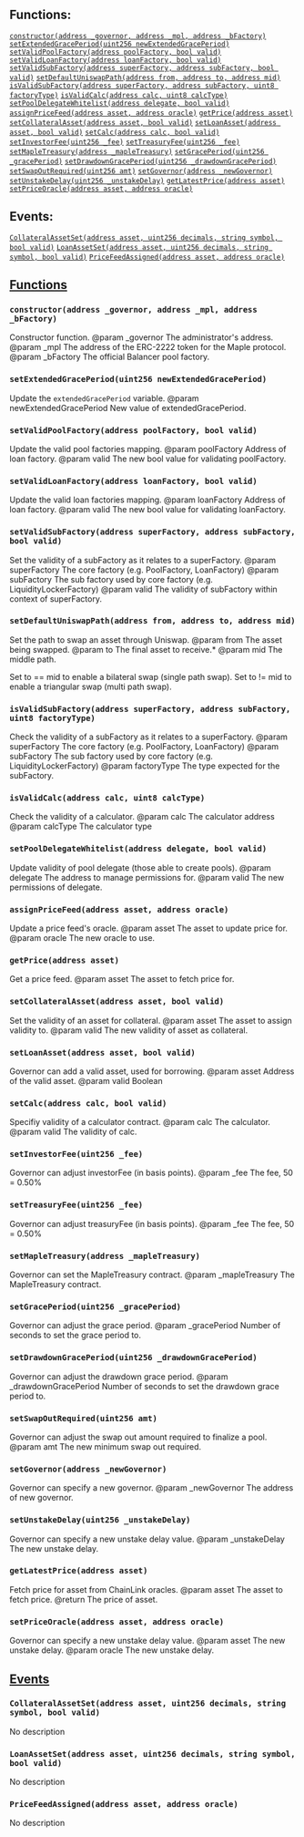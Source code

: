 

## Functions:
[`constructor(address _governor, address _mpl, address _bFactory)`](#MapleGlobals-constructor-address-address-address-)
[`setExtendedGracePeriod(uint256 newExtendedGracePeriod)`](#MapleGlobals-setExtendedGracePeriod-uint256-)
[`setValidPoolFactory(address poolFactory, bool valid)`](#MapleGlobals-setValidPoolFactory-address-bool-)
[`setValidLoanFactory(address loanFactory, bool valid)`](#MapleGlobals-setValidLoanFactory-address-bool-)
[`setValidSubFactory(address superFactory, address subFactory, bool valid)`](#MapleGlobals-setValidSubFactory-address-address-bool-)
[`setDefaultUniswapPath(address from, address to, address mid)`](#MapleGlobals-setDefaultUniswapPath-address-address-address-)
[`isValidSubFactory(address superFactory, address subFactory, uint8 factoryType)`](#MapleGlobals-isValidSubFactory-address-address-uint8-)
[`isValidCalc(address calc, uint8 calcType)`](#MapleGlobals-isValidCalc-address-uint8-)
[`setPoolDelegateWhitelist(address delegate, bool valid)`](#MapleGlobals-setPoolDelegateWhitelist-address-bool-)
[`assignPriceFeed(address asset, address oracle)`](#MapleGlobals-assignPriceFeed-address-address-)
[`getPrice(address asset)`](#MapleGlobals-getPrice-address-)
[`setCollateralAsset(address asset, bool valid)`](#MapleGlobals-setCollateralAsset-address-bool-)
[`setLoanAsset(address asset, bool valid)`](#MapleGlobals-setLoanAsset-address-bool-)
[`setCalc(address calc, bool valid)`](#MapleGlobals-setCalc-address-bool-)
[`setInvestorFee(uint256 _fee)`](#MapleGlobals-setInvestorFee-uint256-)
[`setTreasuryFee(uint256 _fee)`](#MapleGlobals-setTreasuryFee-uint256-)
[`setMapleTreasury(address _mapleTreasury)`](#MapleGlobals-setMapleTreasury-address-)
[`setGracePeriod(uint256 _gracePeriod)`](#MapleGlobals-setGracePeriod-uint256-)
[`setDrawdownGracePeriod(uint256 _drawdownGracePeriod)`](#MapleGlobals-setDrawdownGracePeriod-uint256-)
[`setSwapOutRequired(uint256 amt)`](#MapleGlobals-setSwapOutRequired-uint256-)
[`setGovernor(address _newGovernor)`](#MapleGlobals-setGovernor-address-)
[`setUnstakeDelay(uint256 _unstakeDelay)`](#MapleGlobals-setUnstakeDelay-uint256-)
[`getLatestPrice(address asset)`](#MapleGlobals-getLatestPrice-address-)
[`setPriceOracle(address asset, address oracle)`](#MapleGlobals-setPriceOracle-address-address-)

## Events:
[`CollateralAssetSet(address asset, uint256 decimals, string symbol, bool valid)`](#MapleGlobals-CollateralAssetSet-address-uint256-string-bool-)
[`LoanAssetSet(address asset, uint256 decimals, string symbol, bool valid)`](#MapleGlobals-LoanAssetSet-address-uint256-string-bool-)
[`PriceFeedAssigned(address asset, address oracle)`](#MapleGlobals-PriceFeedAssigned-address-address-)

## <u>Functions</u>

### `constructor(address _governor, address _mpl, address _bFactory)`
   Constructor function.
        @param  _governor The administrator's address.
        @param  _mpl      The address of the ERC-2222 token for the Maple protocol.
        @param  _bFactory The official Balancer pool factory.

### `setExtendedGracePeriod(uint256 newExtendedGracePeriod)`
  Update the `extendedGracePeriod` variable.
        @param newExtendedGracePeriod New value of extendedGracePeriod.

### `setValidPoolFactory(address poolFactory, bool valid)`
  Update the valid pool factories mapping.
        @param poolFactory Address of loan factory.
        @param valid       The new bool value for validating poolFactory.

### `setValidLoanFactory(address loanFactory, bool valid)`
  Update the valid loan factories mapping.
        @param loanFactory Address of loan factory.
        @param valid       The new bool value for validating loanFactory.

### `setValidSubFactory(address superFactory, address subFactory, bool valid)`
   Set the validity of a subFactory as it relates to a superFactory.
        @param  superFactory The core factory (e.g. PoolFactory, LoanFactory)
        @param  subFactory   The sub factory used by core factory (e.g. LiquidityLockerFactory)
        @param  valid        The validity of subFactory within context of superFactory.

### `setDefaultUniswapPath(address from, address to, address mid)`
   Set the path to swap an asset through Uniswap.
        @param  from The asset being swapped.
        @param  to   The final asset to receive.*
        @param  mid  The middle path. 
        
Set to == mid to enable a bilateral swap (single path swap).
          Set to != mid to enable a triangular swap (multi path swap).

### `isValidSubFactory(address superFactory, address subFactory, uint8 factoryType)`
   Check the validity of a subFactory as it relates to a superFactory.
        @param  superFactory The core factory (e.g. PoolFactory, LoanFactory)
        @param  subFactory   The sub factory used by core factory (e.g. LiquidityLockerFactory)
        @param  factoryType  The type expected for the subFactory.

### `isValidCalc(address calc, uint8 calcType)`
   Check the validity of a calculator.
        @param  calc The calculator address
        @param  calcType  The calculator type

### `setPoolDelegateWhitelist(address delegate, bool valid)`
Update validity of pool delegate (those able to create pools).
        @param  delegate The address to manage permissions for.
        @param  valid    The new permissions of delegate.

### `assignPriceFeed(address asset, address oracle)`
Update a price feed's oracle.
        @param  asset  The asset to update price for.
        @param  oracle The new oracle to use.

### `getPrice(address asset)`
Get a price feed.
        @param  asset  The asset to fetch price for.

### `setCollateralAsset(address asset, bool valid)`
Set the validity of an asset for collateral.
        @param asset The asset to assign validity to.
        @param valid The new validity of asset as collateral.

### `setLoanAsset(address asset, bool valid)`
Governor can add a valid asset, used for borrowing.
        @param asset Address of the valid asset.
        @param valid Boolean

### `setCalc(address calc, bool valid)`
Specifiy validity of a calculator contract.
        @param  calc  The calculator.
        @param  valid The validity of calc.

### `setInvestorFee(uint256 _fee)`
Governor can adjust investorFee (in basis points).
        @param _fee The fee, 50 = 0.50%

### `setTreasuryFee(uint256 _fee)`
Governor can adjust treasuryFee (in basis points).
        @param _fee The fee, 50 = 0.50%

### `setMapleTreasury(address _mapleTreasury)`
Governor can set the MapleTreasury contract.
        @param _mapleTreasury The MapleTreasury contract.

### `setGracePeriod(uint256 _gracePeriod)`
Governor can adjust the grace period.
        @param _gracePeriod Number of seconds to set the grace period to.

### `setDrawdownGracePeriod(uint256 _drawdownGracePeriod)`
Governor can adjust the drawdown grace period.
        @param _drawdownGracePeriod Number of seconds to set the drawdown grace period to.

### `setSwapOutRequired(uint256 amt)`
Governor can adjust the swap out amount required to finalize a pool.
        @param amt The new minimum swap out required.

### `setGovernor(address _newGovernor)`
Governor can specify a new governor.
        @param _newGovernor The address of new governor.

### `setUnstakeDelay(uint256 _unstakeDelay)`
Governor can specify a new unstake delay value.
        @param _unstakeDelay The new unstake delay.

### `getLatestPrice(address asset)`
Fetch price for asset from ChainLink oracles.
        @param asset The asset to fetch price.
        @return The price of asset.

### `setPriceOracle(address asset, address oracle)`
Governor can specify a new unstake delay value.
        @param asset The new unstake delay.
        @param oracle The new unstake delay.

## <u>Events</u>

### `CollateralAssetSet(address asset, uint256 decimals, string symbol, bool valid)`
No description

### `LoanAssetSet(address asset, uint256 decimals, string symbol, bool valid)`
No description

### `PriceFeedAssigned(address asset, address oracle)`
No description
